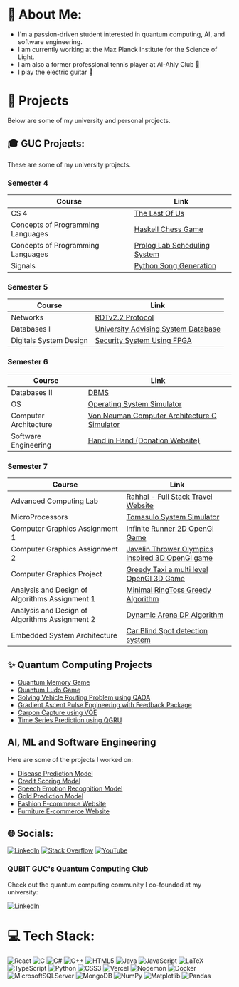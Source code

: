 # 💫 About Me:
- I'm a passion-driven student interested in quantum computing, AI, and software engineering.
- I am currently working at the Max Planck Institute for the Science of Light.
- I am also a former professional tennis player at Al-Ahly Club 🦅
- I play the electric guitar 🎸

# 🎯 Projects
Below are some of my university and personal projects. 


## 🎓 GUC Projects:
These are some of my university projects.

### Semester 4
| Course                          | Link                                                                   |
|---------------------------------|------------------------------------------------------------------------|
| CS 4                            | [The Last Of Us](https://github.com/YousefElbrolosy/The-Last-Of-Us-2D-Survival-Game) |
| Concepts of Programming Languages | [Haskell Chess Game](https://github.com/YousefElbrolosy/ChessGame) |
| Concepts of Programming Languages | [Prolog Lab Scheduling System](https://github.com/YousefElbrolosy/Labs_Scheduling_System)            |
| Signals                         | [Python Song Generation](https://github.com/YousefElbrolosy/AudioProcessing-NoiseFiltering/tree/main) |

### Semester 5
| Course   | Link                                                      |
|----------|-----------------------------------------------------------|
| Networks | [RDTv2.2 Protocol](https://github.com/YousefElbrolosy/RDTv2.2-Protocol-Project)     |
| Databases I | [University Advising System Database](https://github.com/YousefElbrolosy/University-Advising-System)    |
| Digitals System Design | [Security System Using FPGA](https://github.com/YousefElbrolosy/FPGA-Secure-The-Room) |

### Semester 6
| Course                  | Link                                                                                     |
|-------------------------|------------------------------------------------------------------------------------------|
| Databases II            | [DBMS](https://github.com/OmarKongo/DataBaseEngine)                                      |
| OS                      | [Operating System Simulator](https://github.com/FarahFaisall/Operating_System)           |
| Computer Architecture   | [Von Neuman Computer Architecture C Simulator](https://github.com/YousefElbrolosy/Spicy-Von-Neumann-Fillet-with-extra-shifts) |
| Software Engineering    | [Hand in Hand (Donation Website)](https://github.com/NadaALazab/Pooh-Party)              |

### Semester 7
| Course                  | Link                                                                                     |
|-------------------------|------------------------------------------------------------------------------------------|
| Advanced Computing Lab  | [Rahhal - Full Stack Travel Website](https://github.com/Advanced-computer-lab-2024/Rahhal) |
| MicroProcessors         | [Tomasulo System Simulator](https://github.com/MohamedEmadFahmy/tomasulo-algorithm)      |
| Computer Graphics Assignment 1 | [Infinite Runner 2D OpenGl Game](https://github.com/YousefElbrolosy/InfiniteRunner) |
| Computer Graphics Assignment 2 | [Javelin Thrower Olympics inspired 3D OpenGl game](https://github.com/YousefElbrolosy/Javelin-Thrower-3D-OpenGl-Game) |
| Computer Graphics Project | [Greedy Taxi a multi level OpenGl 3D Game](https://github.com/mahmoudahroug/Greedy-Taxi) |
| Analysis and Design of Algorithms Assignment 1 | [Minimal RingToss Greedy Algorithm](https://github.com/YousefElbrolosy/RingToss-Greedy-Algorithm) |
| Analysis and Design of Algorithms Assignment 2 | [Dynamic Arena DP Algorithm](https://github.com/nadinetarikk/DynamicArena-DP-Algorithm) |
| Embedded System Architecture | [Car Blind Spot detection system](https://github.com/nadinetarikk/Blind_Spot_Detection_System)|





## ✨ Quantum Computing Projects

- [Quantum Memory Game](https://github.com/YousefElbrolosy/Quantum-Memory-Game)
- [Quantum Ludo Game](https://github.com/YousefElbrolosy/Quantum-Ludo)
- [Solving Vehicle Routing Problem using QAOA](https://github.com/YousefElbrolosy/VRP)
- [Gradient Ascent Pulse Engineering with Feedback Package](https://github.com/YousefElbrolosy/feedback-grape)
- [Carpon Capture using VQE](https://github.com/YousefElbrolosy/carbon-capturing-alex-hackathon)
- [Time Series Prediction using QGRU](https://github.com/FamALouiz/Quantum-Training-Pipeline)

## AI, ML and Software Engineering
Here are some of the projects I worked on:

- [Disease Prediction Model](https://github.com/YousefElbrolosy/CodeAlpha_Disease_Prediction_from_Medical_Data)
- [Credit Scoring Model](https://github.com/YousefElbrolosy/CodeAlpha_Credit_Scoring_Model)
- [Speech Emotion Recognition Model](https://github.com/YousefElbrolosy/CodeAlpha_Emotion_Recognition_from_Speech)
- [Gold Prediction Model](https://github.com/YousefElbrolosy/gold_prices_prediction_model)
- [Fashion E-commerce Website](https://github.com/YousefElbrolosy/ecommerce)
- [Furniture E-commerce Website](https://github.com/YousefElbrolosy/ecommerce-app)


## 🌐 Socials:
[![LinkedIn](https://img.shields.io/badge/LinkedIn-%230077B5.svg?logo=linkedin&logoColor=white)](https://linkedin.com/in/yousefelbrolosy/) [![Stack Overflow](https://img.shields.io/badge/-Stackoverflow-FE7A16?logo=stack-overflow&logoColor=white)](https://quantumcomputing.stackexchange.com/users/12207/yousef-elbrolosy) [![YouTube](https://img.shields.io/badge/YouTube-%23FF0000.svg?logo=YouTube&logoColor=white)](https://youtube.com/@yousefelbrolosy9753) 

### QUBIT GUC's Quantum Computing Club

Check out the quantum computing community I co-founded at my university:

[![LinkedIn](https://img.shields.io/badge/LinkedIn-%230077B5.svg?logo=linkedin&logoColor=white)](https://www.linkedin.com/company/qubit-guc-quantum-computing-club) 


# 💻 Tech Stack:
![React](https://img.shields.io/badge/react-%2320232a.svg?style=for-the-badge&logo=react&logoColor=%2361DAFB) ![C](https://img.shields.io/badge/c-%2300599C.svg?style=for-the-badge&logo=c&logoColor=white) ![C#](https://img.shields.io/badge/c%23-%23239120.svg?style=for-the-badge&logo=csharp&logoColor=white) ![C++](https://img.shields.io/badge/c++-%2300599C.svg?style=for-the-badge&logo=c%2B%2B&logoColor=white) ![HTML5](https://img.shields.io/badge/html5-%23E34F26.svg?style=for-the-badge&logo=html5&logoColor=white) ![Java](https://img.shields.io/badge/java-%23ED8B00.svg?style=for-the-badge&logo=openjdk&logoColor=white) ![JavaScript](https://img.shields.io/badge/javascript-%23323330.svg?style=for-the-badge&logo=javascript&logoColor=%23F7DF1E) ![LaTeX](https://img.shields.io/badge/latex-%23008080.svg?style=for-the-badge&logo=latex&logoColor=white) ![TypeScript](https://img.shields.io/badge/typescript-%23007ACC.svg?style=for-the-badge&logo=typescript&logoColor=white) ![Python](https://img.shields.io/badge/python-3670A0?style=for-the-badge&logo=python&logoColor=ffdd54) ![CSS3](https://img.shields.io/badge/css3-%231572B6.svg?style=for-the-badge&logo=css3&logoColor=white) ![Vercel](https://img.shields.io/badge/vercel-%23000000.svg?style=for-the-badge&logo=vercel&logoColor=white) ![Nodemon](https://img.shields.io/badge/NODEMON-%23323330.svg?style=for-the-badge&logo=nodemon&logoColor=%BBDEAD) ![Docker](https://img.shields.io/badge/docker-%230db7ed.svg?style=for-the-badge&logo=docker&logoColor=white) ![MicrosoftSQLServer](https://img.shields.io/badge/Microsoft%20SQL%20Server-CC2927?style=for-the-badge&logo=microsoft%20sql%20server&logoColor=white) ![MongoDB](https://img.shields.io/badge/MongoDB-%234ea94b.svg?style=for-the-badge&logo=mongodb&logoColor=white) ![NumPy](https://img.shields.io/badge/numpy-%23013243.svg?style=for-the-badge&logo=numpy&logoColor=white) ![Matplotlib](https://img.shields.io/badge/Matplotlib-%23ffffff.svg?style=for-the-badge&logo=Matplotlib&logoColor=black) ![Pandas](https://img.shields.io/badge/pandas-%23150458.svg?style=for-the-badge&logo=pandas&logoColor=white)



